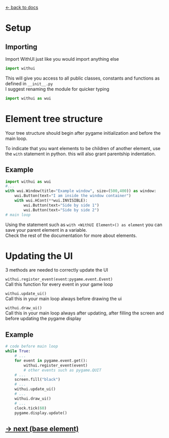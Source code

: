 [<- back to docs](docs.md)

# Setup

## Importing

Import WithUI just like you would import anything else

```py
import withui
```

This will give you access to all public classes, constants and functions as defined in `__init__.py` <br>
I suggest renaming the module for quicker typing

```py
import withui as wui
```

# Element tree structure

Your tree structure should begin after pygame initialization and before the main loop.<br>

To indicate that you want elements to be children of another element, use the `with` statement in python. this will also grant parentship indentation.<br>

## Example

```py
import withui as wui
#...
with wui.Window(title="Example window", size=(500,400)) as window:
    wui.Button(text="I am inside the window container")
    with wui.HCont(**wui.INVISIBLE):
        wui.Button(text="Side by side 1")
        wui.Button(text="Side by side 2")
# main loop
```

Using the statement such as `with <WithUI Element>() as element` you can save your parent element in a variable. <br>
Check the rest of the documentation for more about elements.

# Updating the UI

3 methods are needed to correctly update the UI<br>

`withui.register_event(event:pygame.event.Event)`<br>
Call this function for every event in your game loop <br>

`withui.update_ui()`<br>
Call this in your main loop always before drawing the ui<br>

`withui.draw_ui()`<br>
Call this in your main loop always after updating, after filling the screen and before updating the pygame display

## Example

```py
# code before main loop
while True:
    # ...
    for event in pygame.event.get():
        withui.register_event(event)
        # other events such as pygame.QUIT
    # ...
    screen.fill("black")
    # ...
    withui.update_ui()
    # ...
    withui.draw_ui()
    # ...
    clock.tick(60)
    pygame.display.update()
```

## [-> next (base element)](element.md)
